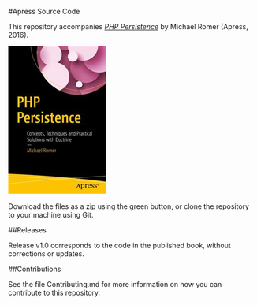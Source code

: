 #Apress Source Code

This repository accompanies [*PHP Persistence*](http://www.apress.com/9781484225585) by Michael Romer (Apress, 2016).

![Cover image](9781484225585.jpg)

Download the files as a zip using the green button, or clone the repository to your machine using Git.

##Releases

Release v1.0 corresponds to the code in the published book, without corrections or updates.

##Contributions

See the file Contributing.md for more information on how you can contribute to this repository.
